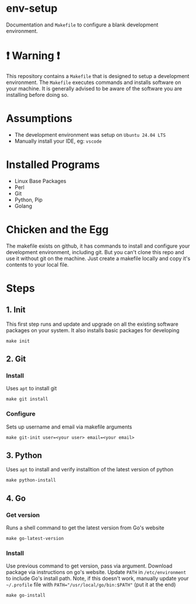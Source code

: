 # env-setup
Documentation and `Makefile` to configure a blank development environment.

# :exclamation: Warning :exclamation:
This repository contains a `Makefile` that is designed to setup a development environment. The `Makefile` executes commands and installs software on your machine. It is generally advised to be aware of the software you are installing before doing so.

# Assumptions
- The development environment was setup on `Ubuntu 24.04 LTS`
- Manually install your IDE, eg: `vscode` 

# Installed Programs
- Linux Base Packages
- Perl
- Git
- Python, Pip
- Golang

# Chicken and the Egg
The makefile exists on github, it has commands to install and configure your development environment, including git. But you can't clone this repo and use it without git on the machine. Just create a makefile locally and copy it's contents to your local file.

# Steps
## 1. Init
This first step runs and update and upgrade on all the existing software packages on your system. It also installs basic packages for developing
```
make init
```

## 2. Git
### Install
Uses `apt` to install git
```
make git install
```

### Configure
Sets up username and email via makefile arguments
```
make git-init user=<your user> email=<your email>
```

## 3. Python
Uses `apt` to install and verify installtion of the latest version of python
```
make python-install
```

## 4. Go
### Get version
Runs a shell command to get the latest version from Go's website
```
make go-latest-version
```

### Install
Use previous command to get version, pass via argument. Download package via instructions on go's website. Update `PATH` in `/etc/environment` to include Go's install path. Note, if this doesn't work, manually update your `~/.profile` file with `PATH="/usr/local/go/bin:$PATH"` (put it at the end)
```
make go-install
```